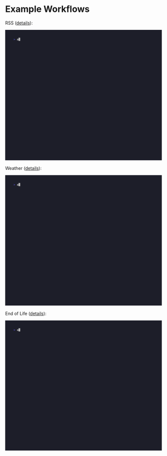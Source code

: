 # Example Workflows

RSS ([details](./rss/README.md)):

<img src="rss/rss.gif" width="800px">

Weather ([details](./weather/)):

<img src="weather/weather.gif" width="800px">

End of Life ([details](./eol/)):

<img src="eol/eol.gif" width="800px">